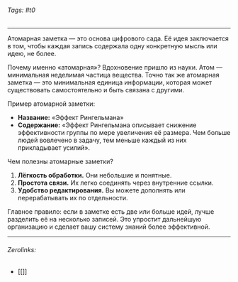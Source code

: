 ###### Tags:  #t0
___
Атомарная заметка — это основа цифрового сада. Её идея заключается в том, чтобы каждая запись содержала одну конкретную мысль или идею, не более.

Почему именно «атомарная»? Вдохновение пришло из науки. Атом — минимальная неделимая частица вещества. Точно так же атомарная заметка — это минимальная единица информации, которая может существовать самостоятельно и быть связана с другими.

Пример атомарной заметки:

- **Название:** «Эффект Рингельмана»
- **Содержание:** «Эффект Рингельмана описывает снижение эффективности группы по мере увеличения её размера. Чем больше людей вовлечено в задачу, тем меньше каждый из них прикладывает усилий».

Чем полезны атомарные заметки?

1. **Лёгкость обработки.** Они небольшие и понятные.
2. **Простота связи.** Их легко соединять через внутренние ссылки.
3. **Удобство редактирования.** Вы можете дополнять или перерабатывать их по отдельности.

Главное правило: если в заметке есть две или больше идей, лучше разделить её на несколько записей. Это упростит дальнейшую организацию и сделает вашу систему знаний более эффективной.
___
###### Zerolinks: 
- [[]]